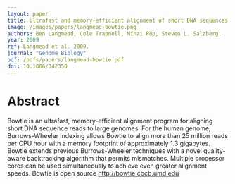 ```yaml
---
layout: paper
title: Ultrafast and memory-efficient alignment of short DNA sequences to the human genome
image: /images/papers/langmead-bowtie.png
authors: Ben Langmead, Cole Trapnell, Mihai Pop, Steven L. Salzberg.
year: 2009
ref: Langmead et al. 2009.
journal: "Genome Biology"
pdf: /pdfs/papers/langmead-bowtie.pdf
doi: 10.1086/342350
---
```


# Abstract

Bowtie is an ultrafast, memory-efficient alignment program for aligning short DNA sequence reads to large genomes. For the human genome, Burrows-Wheeler indexing allows Bowtie to align more than 25 million reads per CPU hour with a memory footprint of approximately 1.3 gigabytes. Bowtie extends previous Burrows-Wheeler techniques with a novel quality-aware backtracking algorithm that permits mismatches. Multiple processor cores can be used simultaneously to achieve even greater alignment speeds. Bowtie is open source http://bowtie.cbcb.umd.edu